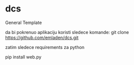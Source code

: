 # dcs
General Template

da bi pokrenuo aplikaciju koristi sledece komande:
git clone https://github.com/emladen/dcs.git

zatim sledece requirements za python

pip install web.py
